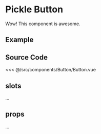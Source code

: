 # Pickle Button

Wow! This component is awesome.

## Example

<Demo componentName="examples-standard-component-doc" />

## Source Code

<SourceCode>
<<< @/src/components/Button/Button.vue
</SourceCode>

## slots

...

## props

...